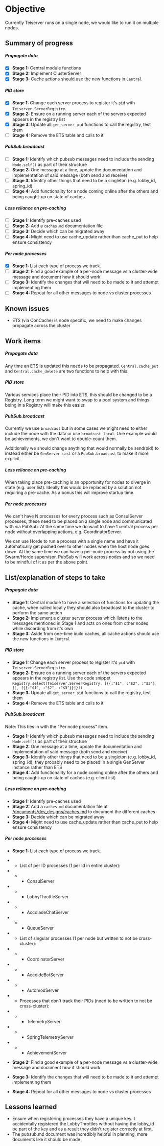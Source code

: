 # Objective
Currently Teiserver runs on a single node, we would like to run it on multiple nodes.

## Summary of progress
##### Propagate data
- [X] **Stage 1:** Central module functions
- [X] **Stage 2:** Implement ClusterServer
- [X] **Stage 3:** Cache actions should use the new functions in `Central`

##### PID store
- [X] **Stage 1:** Change each server process to register it's `pid` with `Teiserver.ServerRegistry`.
- [X] **Stage 2:** Ensure on a running server each of the servers expected appears in the registry list
- [X] **Stage 3:** Update all `get_server_pid` functions to call the registry, test them
- [ ] **Stage 4:** Remove the ETS table and calls to it

##### PubSub.broadcast
- [ ] **Stage 1:** Identify which pubsub messages need to include the sending `Node.self()` as part of their structure
- [ ] **Stage 2:** One message at a time, update the documentation and implementation of said message (both send and receive)
- [ ] **Stage 3:** Identify other things that need to be a singleton (e.g. lobby_id, spring_id)
- [ ] **Stage 4:** Add functionality for a node coming online after the others and being caught-up on state of caches

##### Less reliance on pre-caching
- [ ] **Stage 1:** Identify pre-caches used
- [ ] **Stage 2:** Add a `caches.md` documentation file
- [ ] **Stage 3:** Decide which can be migrated away
- [ ] **Stage 4:** Might need to use cache_update rather than cache_put to help ensure consistency

##### Per node processes
- [X] **Stage 1:** List each type of process we track.
- [ ] **Stage 2:** Find a good example of a per-node message vs a cluster-wide message and document how it should work
- [ ] **Stage 3:** Identify the changes that will need to be made to it and attempt implementing them
- [ ] **Stage 4:** Repeat for all other messages to node vs cluster processes

## Known issues
- ETS (via ConCache) is node specific, we need to make changes propagate across the cluster

## Work items
##### Propagate data
Any time an ETS is updated this needs to be propagated. `Central.cache_put` and `Central.cache_delete` are two functions to help with this.

##### PID store
Various services place their PID into ETS, this should be changed to be a Registry. Long term we might want to swap to a pool system and things being in a Registry will make this easier.

##### PubSub.broadcast
Currently we use `broadcast` but in some cases we might need to either include the node with the data or use `broadcast_local`. One example would be achievements, we don't want to double-count them.

Additionally we should change anything that would normally be send(pid) to instead either be `GenServer.cast` or a `PubSub.broadcast` to make it more explicit.

##### Less reliance on pre-caching
When taking place pre-caching is an opportunity for nodes to diverge in state (e.g. user list). Ideally this would be replaced by a solution not requiring a pre-cache. As a bonus this will improve startup time.

##### Per node processes
We can't have N processes for every process such as ConsulServer processes, these need to be placed on a single node and communicated with via PubSub. At the same time we do want to have 1 central process per node without overlapping actions, e.g. CoordinatorServer.

We can use Horde to run a process with a single name and have it automatically get pushed over to other nodes when the host node goes down. At the same time we can have a per-node process by not using the Swarm/Horde supervisor. PubSub will work across nodes and so we need to be mindful of it as per the above point.

## List/explanation of steps to take
##### Propagate data
- **Stage 1:** Central module to have a selection of functions for updating the cache, when called locally they should also broadcast to the cluster to perform the same action
- **Stage 2:** Implement a cluster server process which listens to the messages mentioned in Stage 1 and acts on ones from other nodes while discarding from it's own
- **Stage 3:** Aside from one-time build caches, all cache actions should use the new functions in `Central`

##### PID store
- **Stage 1:** Change each server process to register it's `pid` with `Teiserver.ServerRegistry`.
- **Stage 2:** Ensure on a running server each of the servers expected appears in the registry list.
  Use the code snippet `Registry.select(Teiserver.ServerRegistry, [{{:"$1", :"$2", :"$3"}, [], [{{:"$1", :"$2", :"$3"}}]}])`
- **Stage 3:** Update all `get_server_pid` functions to call the registry, test them
- **Stage 4:** Remove the ETS table and calls to it

##### PubSub.broadcast
Note: This ties in with the "Per node process" item.
- **Stage 1:** Identify which pubsub messages need to include the sending `Node.self()` as part of their structure
- **Stage 2:** One message at a time, update the documentation and implementation of said message (both send and receive)
- **Stage 3:** Identify other things that need to be a singleton (e.g. lobby_id, spring_id), they probably need to be placed in a single GenServer instance rather than ETS
- **Stage 4:** Add functionality for a node coming online after the others and being caught-up on state of caches (e.g. client list)

##### Less reliance on pre-caching
- **Stage 1:** Identify pre-caches used
- **Stage 2:** Add a `caches.md` documentation file at [/documents/dev_designs/caches.md](/documents/dev_designs/caches.md) to document the different caches
- **Stage 3:** Decide which can be migrated away
- **Stage 4:** Might need to use cache_update rather than cache_put to help ensure consistency

##### Per node processes
- **Stage 1:** List each type of process we track.

- - List of per ID processes (1 per id in entire cluster):
- - - ConsulServer
- - - LobbyThrottleServer
- - - AccoladeChatServer
- - - QueueServer
- - List of singular processes (1 per node but written to not be cross-cluster):
- - - CoordinatorServer
- - - AccoldeBotServer
- - - AutomodServer
- - Processes that don't track their PIDs (need to be written to not be cross-cluster):
- - - TelemetryServer
- - - SpringTelemetryServer
- - - AchievementServer

- **Stage 2:** Find a good example of a per-node message vs a cluster-wide message and document how it should work
- **Stage 3:** Identify the changes that will need to be made to it and attempt implementing them
- **Stage 4:** Repeat for all other messages to node vs cluster processes

## Lessons learned
- Ensure when registering processes they have a unique key. I accidentally registered the LobbyThrottles without having the lobby_id be part of the key and as a result they didn't register correctly at first.
- The pubsub.md document was incredibly helpful in planning, more documents like it should be made
